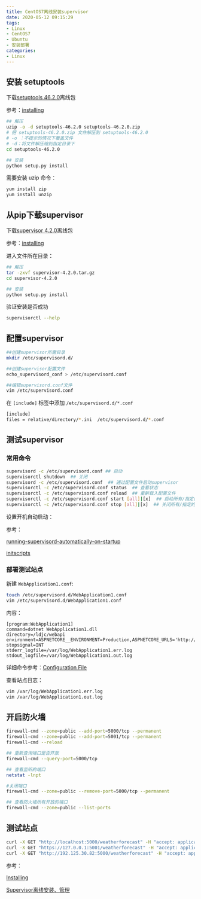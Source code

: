 ```yaml
---
title: CentOS7离线安装supervisor
date: 2020-05-12 09:15:29
tags:
- Linux
- CentOS7
- Ubuntu
- 安装部署
categories: 
- Linux
---
```


## 安装 setuptools

下载[setuptools 46.2.0](https://pypi.org/project/setuptools/#files)离线包

参考：[installing](http://supervisord.org/installing.html)

```sh
## 解压
uzip -o -d setuptools-46.2.0 setuptools-46.2.0.zip
# 把 setuptools-46.2.0.zip 文件解压到 setuptools-46.2.0
# -o ：不提示的情况下覆盖文件
# -d：将文件解压缩到指定目录下
cd setuptools-46.2.0

## 安装
python setup.py install
```

需要安装 uzip 命令：

```sh
yum install zip
yum install unzip
```

## 从pip下载supervisor

下载[supervisor 4.2.0](https://pypi.org/project/supervisor/#files)离线包

参考：[installing](http://supervisord.org/installing.html)

进入文件所在目录：

```sh
## 解压
tar -zxvf supervisor-4.2.0.tar.gz
cd supervisor-4.2.0

## 安装
python setup.py install
```

验证安装是否成功

```sh
supervisorctl --help
```

## 配置supervisor


```sh
##创建supervisor所需目录
mkdir /etc/supervisord.d/

##创建supervisor配置文件
echo_supervisord_conf > /etc/supervisord.conf

##编辑supervisord.conf文件
vim /etc/supervisord.conf
```

在 `[include]` 标签中添加 `/etc/supervisord.d/*.conf`

```sh
[include]
files = relative/directory/*.ini  /etc/supervisord.d/*.conf
```

## 测试supervisor

### 常用命令

```sh
supervisord -c /etc/supervisord.conf ## 启动
supervisorctl shutdown  ## 关闭
supervisord -c /etc/supervisord.conf  ## 通过配置文件启动supervisor
supervisorctl -c /etc/supervisord.conf status  ## 查看状态
supervisorctl -c /etc/supervisord.conf reload  ## 重新载入配置文件 
supervisorctl -c /etc/supervisord.conf start [all]|[x]  ## 启动所有/指定的程序进程 
supervisorctl -c /etc/supervisord.conf stop [all]|[x]  ## 关闭所有/指定的程序进程
```

设置开机自动启动：

参考：

[running-supervisord-automatically-on-startup](http://supervisord.org/running.html#running-supervisord-automatically-on-startup)

[initscripts](https://github.com/Supervisor/initscripts)

### 部署测试站点

新建 `WebApplication1.conf`:

```sh
touch /etc/supervisord.d/WebApplication1.conf
vim /etc/supervisord.d/WebApplication1.conf
```

内容：

```
[program:WebApplication1]
command=dotnet WebApplication1.dll
directory=/ldjc/webapi
environment=ASPNETCORE__ENVIRONMENT=Production,ASPNETCORE_URLS='http://*:5000'
stopsignal=INT
stderr_logfile=/var/log/WebApplication1.err.log
stdout_logfile=/var/log/WebApplication1.out.log
```

详细命令参考：[Configuration File](http://supervisord.org/configuration.html#file-format)

查看站点日志：

```sh
vim /var/log/WebApplication1.err.log
vim /var/log/WebApplication1.out.log
```

## 开启防火墙

```sh
firewall-cmd --zone=public --add-port=5000/tcp --permanent
firewall-cmd --zone=public --add-port=5001/tcp --permanent
firewall-cmd --reload

## 重新查询端口是否开放
firewall-cmd --query-port=5000/tcp

## 查看监听的端口
netstat -lnpt

#关闭端口
firewall-cmd --zone=public --remove-port=5000/tcp --permanent  

## 查看防火墙所有开放的端口
firewall-cmd --zone=public --list-ports
```

## 测试站点

```sh
curl -X GET "http://localhost:5000/weatherforecast" -H "accept: application/json"
curl -X GET "https://127.0.0.1:5001/weatherforecast" -H "accept: application/json"
curl -X GET "http://192.125.30.82:5000/weatherforecast" -H "accept: application/json"
```

参考：

[Installing](http://supervisord.org/installing.html)

[Supervisor离线安装、管理](https://www.cnblogs.com/sailq21/p/9227592.html)